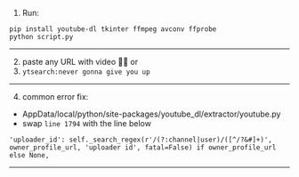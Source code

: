 1. Run:
```
pip install youtube-dl tkinter ffmpeg avconv ffprobe
python script.py
```


-----------------------------------
2. paste any URL with video 🐱‍👤
or
3. `ytsearch:never gonna give you up`

-----------------------------------
4. common error fix:
- AppData/local/python/site-packages/youtube_dl/extractor/youtube.py
- swap `line 1794` with the line below
  
```
'uploader_id': self._search_regex(r'/(?:channel|user)/([^/?&#]+)', owner_profile_url, 'uploader id', fatal=False) if owner_profile_url else None,
```
-----------------------------------

